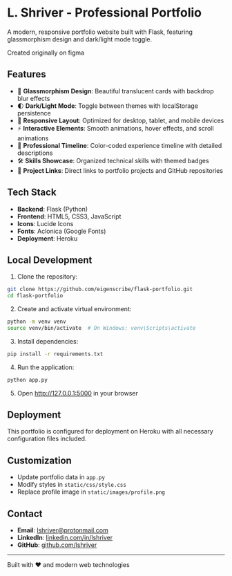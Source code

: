 # L. Shriver - Professional Portfolio

A modern, responsive portfolio website built with Flask, featuring glassmorphism design and dark/light mode toggle.

Created originally on figma

## Features

- 🎨 **Glassmorphism Design**: Beautiful translucent cards with backdrop blur effects
- 🌓 **Dark/Light Mode**: Toggle between themes with localStorage persistence  
- 📱 **Responsive Layout**: Optimized for desktop, tablet, and mobile devices
- ⚡ **Interactive Elements**: Smooth animations, hover effects, and scroll animations
- 🎯 **Professional Timeline**: Color-coded experience timeline with detailed descriptions
- 🛠️ **Skills Showcase**: Organized technical skills with themed badges
- 🔗 **Project Links**: Direct links to portfolio projects and GitHub repositories

## Tech Stack

- **Backend**: Flask (Python)
- **Frontend**: HTML5, CSS3, JavaScript
- **Icons**: Lucide Icons
- **Fonts**: Aclonica (Google Fonts)
- **Deployment**: Heroku

## Local Development

1. Clone the repository:
```bash
git clone https://github.com/eigenscribe/flask-portfolio.git
cd flask-portfolio
```

2. Create and activate virtual environment:
```bash
python -m venv venv
source venv/bin/activate  # On Windows: venv\Scripts\activate
```

3. Install dependencies:
```bash
pip install -r requirements.txt
```

4. Run the application:
```bash
python app.py
```

5. Open http://127.0.0.1:5000 in your browser

## Deployment

This portfolio is configured for deployment on Heroku with all necessary configuration files included.

## Customization

- Update portfolio data in `app.py`
- Modify styles in `static/css/style.css`
- Replace profile image in `static/images/profile.png`

## Contact

- **Email**: lshriver@protonmail.com
- **LinkedIn**: [linkedin.com/in/lshriver](https://linkedin.com/in/lshriver)
- **GitHub**: [github.com/lshriver](https://github.com/lshriver)

---

Built with ❤️ and modern web technologies
